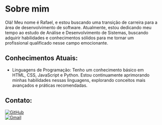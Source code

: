# Sobre mim
Olá! Meu nome é Rafael, e estou buscando uma transição de carreira para a área de desenvolvimento de software. Atualmente, estou dedicando meu tempo ao estudo de Análise e Desenvolvimento de Sistemas, buscando adquirir habilidades e conhecimentos sólidos para me tornar um profissional qualificado nesse campo emocionante.

## Conhecimentos Atuais:

- Linguagens de Programação: Tenho um conhecimento básico em HTML, CSS, JavaScript e Python. Estou continuamente aprimorando minhas habilidades nessas linguagens, explorando conceitos mais avançados e práticas recomendadas.

## Contato:
[![GitHub](https://img.shields.io/badge/GitHub-100000?style=for-the-badge&logo=github&logoColor=white)](https://github.com/rafamega)\
[![Gmail](https://img.shields.io/badge/Gmail-333333?style=for-the-badge&logo=gmail&logoColor=red)](mailto:SEUGMAIL)